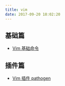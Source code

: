 ```yaml
---
title: vim
date: 2017-09-20 18:02:20
---
```


## 基础篇
- [Vim 基础命令](/2017/08/23/vim-2017-08-23-basic-cmd)

## 插件篇
- [Vim 插件 pathogen](/2017/09/20/vim-plugin-pathogen)
